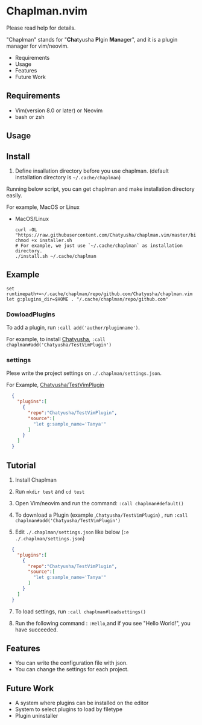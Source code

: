 # Chaplman.nvim

Please read help for details.

"Chaplman" stands for "**Cha**tyusha **Pl**gin **Man**ager", and it is a plugin manager for vim/neovim.

  - Requirements
  - Usage
  - Features
  - Future Work

## Requirements
  
  - Vim(version 8.0 or later) or Neovim
  - bash or zsh

## Usage

## Install
  
  1. Define insallation directory before you use chaplman. (default installation directory is `~/.cache/chaplman`) 
    
  Running below script, you can get chaplman and make installation directory easily.
  
For example, MacOS or Linux

- MacOS/Linux

  ```
  curl -OL "https://raw.githubusercontent.com/Chatyusha/chaplman.vim/master/bin/chaplman/installer.sh"
  chmod +x installer.sh
  # For example, we just use `~/.cache/chaplman` as installation directory.
  ./install.sh ~/.cache/chaplman
  ```

## Example

  ```vimrc/init.vim
  set runtimepath+=~/.cache/chaplman/repo/github.com/Chatyusha/chaplman.vim
  let g:plugins_dir=$HOME . "/.cache/chaplman/repo/github.com"
  ```
### DowloadPlugins

 To add a plugin, run `:call add('author/pluginname')`.

 For example, to install [Chatyusha](https://github.com/Chatyusha/TestVimPlugin), 
 `:call chaplman#add('Chatyusha/TestVimPlugin')`

### settings

  Plese write the project settings on `./.chaplman/settings.json`.

  For Example, [Chatyusha/TestVimPlugin](https://github.com/Chatyusha/TestVimPlugin)

```settings.json
  {
    "plugins":[
      {
        "repo":"Chatyusha/TestVimPlugin",
        "source":[
          "let g:sample_name='Tanya'"
        ]
      }
    ]
  }
```

## Tutorial

1. Install Chaplman

3. Run `mkdir test` and `cd test`

4. Open Vim/neovim and run the command: `:call chaplman#default()`

5. To download a Plugin (example ,`Chatyusha/TestVimPlugin`) , run `:call chaplman#add('Chatyusha/TestVimPlugin')`

6. Edit `./.chaplman/settings.json` like below (`:e ./.chaplman/settings.json`)
  
  ```settings.json
    {
      "plugins":[
        {
          "repo":"Chatyusha/TestVimPlugin",
          "source":[
            "let g:sample_name='Tanya'"
          ]
        }
      ]
    }
  ```
7. To load settings, run `:call chaplman#loadsettings()`

8. Run the following command : `:Hello`,and if you see "Hello World!", you have succeeded.

## Features

  - You can write the configuration file with json.
  - You can change the settings for each project.

## Future Work
  
  - A system where plugins can be installed on the editor
  - System to select plugins to load by filetype
  - Plugin uninstaller

